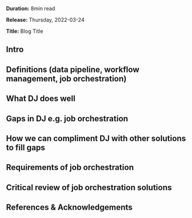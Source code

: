 **Duration:** 8min read

**Release:** Thursday, 2022-03-24

**Title:** Blog Title

## Intro

## Definitions (data pipeline, workflow management, job orchestration)

## What DJ does well

## Gaps in DJ e.g. job orchestration

## How we can compliment DJ with other solutions to fill gaps

## Requirements of job orchestration

## Critical review of job orchestration solutions

## References & Acknowledgements